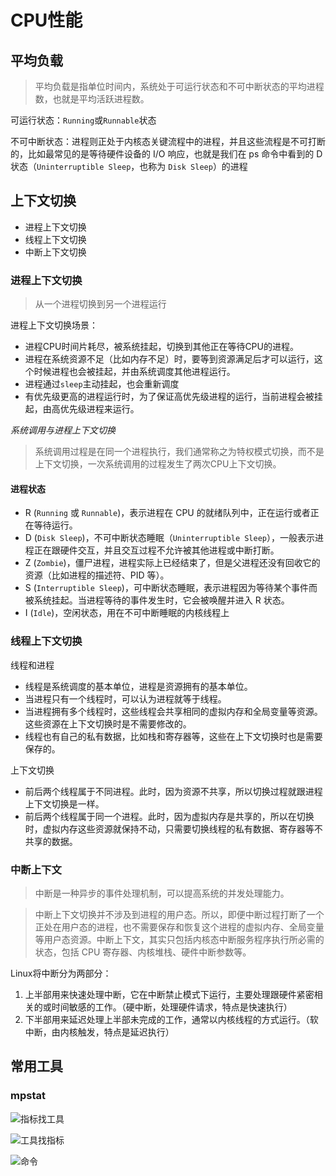 # CPU性能

## 平均负载

> 平均负载是指单位时间内，系统处于可运行状态和不可中断状态的平均进程数，也就是平均活跃进程数。

可运行状态：`Running`或`Runnable`状态

不可中断状态：进程则正处于内核态关键流程中的进程，并且这些流程是不可打断的，比如最常见的是等待硬件设备的 I/O 响应，也就是我们在 ps 命令中看到的 D 状态（`Uninterruptible Sleep`，也称为 `Disk Sleep`）的进程

## 上下文切换

- 进程上下文切换
- 线程上下文切换
- 中断上下文切换

### 进程上下文切换

> 从一个进程切换到另一个进程运行

进程上下文切换场景：

- 进程CPU时间片耗尽，被系统挂起，切换到其他正在等待CPU的进程。
- 进程在系统资源不足（比如内存不足）时，要等到资源满足后才可以运行，这个时候进程也会被挂起，并由系统调度其他进程运行。
- 进程通过`sleep`主动挂起，也会重新调度
- 有优先级更高的进程运行时，为了保证高优先级进程的运行，当前进程会被挂起，由高优先级进程来运行。

*系统调用与进程上下文切换*
> 系统调用过程是在同一个进程执行，我们通常称之为特权模式切换，而不是上下文切换，一次系统调用的过程发生了两次CPU上下文切换。

#### 进程状态

- R (`Running` 或 `Runnable`)，表示进程在 CPU 的就绪队列中，正在运行或者正在等待运行。
- D (`Disk Sleep`)，不可中断状态睡眠（`Uninterruptible Sleep`），一般表示进程正在跟硬件交互，并且交互过程不允许被其他进程或中断打断。
- Z (`Zombie`)，僵尸进程，进程实际上已经结束了，但是父进程还没有回收它的资源（比如进程的描述符、PID 等）。
- S (`Interruptible Sleep`)，可中断状态睡眠，表示进程因为等待某个事件而被系统挂起。当进程等待的事件发生时，它会被唤醒并进入 R 状态。
- I (`Idle`)，空闲状态，用在不可中断睡眠的内核线程上

### 线程上下文切换

线程和进程

- 线程是系统调度的基本单位，进程是资源拥有的基本单位。
- 当进程只有一个线程时，可以认为进程就等于线程。
- 当进程拥有多个线程时，这些线程会共享相同的虚拟内存和全局变量等资源。这些资源在上下文切换时是不需要修改的。
- 线程也有自己的私有数据，比如栈和寄存器等，这些在上下文切换时也是需要保存的。

上下文切换

- 前后两个线程属于不同进程。此时，因为资源不共享，所以切换过程就跟进程上下文切换是一样。
- 前后两个线程属于同一个进程。此时，因为虚拟内存是共享的，所以在切换时，虚拟内存这些资源就保持不动，只需要切换线程的私有数据、寄存器等不共享的数据。

### 中断上下文

> 中断是一种异步的事件处理机制，可以提高系统的并发处理能力。

> 中断上下文切换并不涉及到进程的用户态。所以，即便中断过程打断了一个正处在用户态的进程，也不需要保存和恢复这个进程的虚拟内存、全局变量等用户态资源。中断上下文，其实只包括内核态中断服务程序执行所必需的状态，包括 CPU 寄存器、内核堆栈、硬件中断参数等。

Linux将中断分为两部分：

1. 上半部用来快速处理中断，它在中断禁止模式下运行，主要处理跟硬件紧密相关的或时间敏感的工作。（硬中断，处理硬件请求，特点是快速执行）
2. 下半部用来延迟处理上半部未完成的工作，通常以内核线程的方式运行。（软中断，由内核触发，特点是延迟执行）

## 常用工具

### mpstat



![指标找工具](https://static001.geekbang.org/resource/image/59/ec/596397e1d6335d2990f70427ad4b14ec.png)

![工具找指标](https://static001.geekbang.org/resource/image/b0/ca/b0c67a7196f5ca4cc58f14f959a364ca.png)

![命令](https://static001.geekbang.org/resource/image/7a/17/7a445960a4bc0a58a02e1bc75648aa17.png)